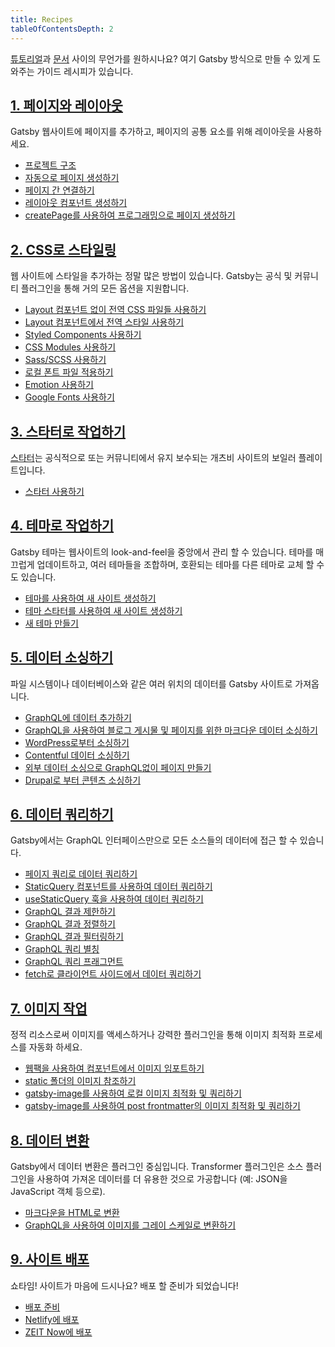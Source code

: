 ```yaml
---
title: Recipes
tableOfContentsDepth: 2
---
```


<!-- Basic template for a Gatsby recipe:

## Task to accomplish.
1-2 sentences about it. The more concise and focused, the better!

### Prerequisites
- System/version requirements
- Everything necessary to set up the task
- Including setting up accounts at other sites, like Netlify
- See [docs templates](/docs/docs-templates/) for formatting tips

### Directions
Step-by-step directions. Each step should be repeatable and to-the-point. Anything not critical to the task should be omitted.

#### Live example (optional)
A live example may not be possible depending on the nature of the recipe, in which case it is fine to omit.

### Additional resources
- Tutorials
- Docs pages
- Plugin READMEs
- etc.

See [docs templates](/docs/docs-templates/) in the contributing docs for more help.
-->

[튜토리얼](/tutorial/)과 [문서](/docs) 사이의 무언가를 원하시나요? 여기 Gatsby 방식으로 만들 수 있게 도와주는 가이드 레시피가 있습니다.

## [1. 페이지와 레이아웃](/docs/recipes/pages-layouts)

Gatsby 웹사이트에 페이지를 추가하고, 페이지의 공통 요소를 위해 레이아웃을 사용하세요.

- [프로젝트 구조](/docs/recipes/pages-layouts#project-structure)
- [자동으로 페이지 생성하기](/docs/recipes/pages-layouts#creating-pages-automatically)
- [페이지 간 연결하기](/docs/recipes/pages-layouts#linking-between-pages)
- [레이아웃 컴포넌트 생성하기](/docs/recipes/pages-layouts#creating-a-layout-component)
- [createPage를 사용하여 프로그래밍으로 페이지 생성하기](/docs/recipes/pages-layouts#creating-pages-programmatically-with-createpage)

## [2. CSS로 스타일링](/docs/recipes/styling-css)

웹 사이트에 스타일을 추가하는 정말 많은 방법이 있습니다. Gatsby는 공식 및 커뮤니티 플러그인을 통해 거의 모든 옵션을 지원합니다.

- [Layout 컴포넌트 없이 전역 CSS 파일들 사용하기](/docs/recipes/styling-css#using-global-css-files-without-a-layout-component)
- [Layout 컴포넌트에서 전역 스타일 사용하기](/docs/recipes/styling-css#using-global-styles-in-a-layout-component)
- [Styled Components 사용하기](/docs/recipes/styling-css#using-styled-components)
- [CSS Modules 사용하기](/docs/recipes/styling-css#using-css-modules)
- [Sass/SCSS 사용하기](/docs/recipes/styling-css#using-sassscss)
- [로컬 폰트 파일 적용하기](/docs/recipes/styling-css#adding-a-local-font)
- [Emotion 사용하기](/docs/recipes/styling-css#using-emotion)
- [Google Fonts 사용하기](/docs/recipes/styling-css#using-google-fonts)

## [3. 스타터로 작업하기](/docs/recipes/working-with-starters)

[스타터](/docs/starters/)는 공식적으로 또는 커뮤니티에서 유지 보수되는 개츠비 사이트의 보일러 플레이트입니다.

- [스타터 사용하기](/docs/recipes/working-with-starters#using-a-starter)

## [4. 테마로 작업하기](/docs/recipes/working-with-themes)

Gatsby 테마는 웹사이트의 look-and-feel을 중앙에서 관리 할 수 있습니다. 테마를 매끄럽게 업데이트하고, 여러 테마들을 조합하며, 호환되는 테마를 다른 테마로 교체 할 수도 있습니다.

- [테마를 사용하여 새 사이트 생성하기](/docs/recipes/working-with-themes#creating-a-new-site-using-a-theme)
- [테마 스타터를 사용하여 새 사이트 생성하기](/docs/recipes/working-with-themes#creating-a-new-site-using-a-theme-starter)
- [새 테마 만들기](/docs/recipes/working-with-themes#building-a-new-theme)

## [5. 데이터 소싱하기](/docs/recipes/sourcing-data)

파일 시스템이나 데이터베이스와 같은 여러 위치의 데이터를 Gatsby 사이트로 가져옵니다.

- [GraphQL에 데이터 추가하기](/docs/recipes/sourcing-data#adding-data-to-graphql)
- [GraphQL을 사용하여 블로그 게시물 및 페이지를 위한 마크다운 데이터 소싱하기](/docs/recipes/sourcing-data#sourcing-markdown-data-for-blog-posts-and-pages-with-graphql)
- [WordPress로부터 소싱하기](/docs/recipes/sourcing-data#sourcing-from-wordpress)
- [Contentful 데이터 소싱하기](/docs/recipes/sourcing-data#sourcing-data-from-contentful)
- [외부 데이터 소싱으로 GraphQL없이 페이지 만들기](/docs/recipes/sourcing-data#pulling-data-from-an-external-source-and-creating-pages-without-graphql)
- [Drupal로 부터 콘텐츠 소싱하기](/docs/recipes/sourcing-data#sourcing-content-from-drupal)

## [6. 데이터 쿼리하기](/docs/recipes/querying-data)

Gatsby에서는 GraphQL 인터페이스만으로 모든 소스들의 데이터에 접근 할 수 있습니다.

- [페이지 쿼리로 데이터 쿼리하기](/docs/recipes/querying-data#querying-data-with-a-page-query)
- [StaticQuery 컴포넌트를 사용하여 데이터 쿼리하기](/docs/recipes/querying-data#querying-data-with-the-staticquery-component)
- [useStaticQuery 훅을 사용하여 데이터 쿼리하기](/docs/recipes/querying-data/#querying-data-with-the-usestaticquery-hook)
- [GraphQL 결과 제한하기](/docs/recipes/querying-data#limiting-with-graphql)
- [GraphQL 결과 정렬하기](/docs/recipes/querying-data#sorting-with-graphql)
- [GraphQL 결과 필터링하기](/docs/recipes/querying-data#filtering-with-graphql)
- [GraphQL 쿼리 별칭](/docs/recipes/querying-data#graphql-query-aliases)
- [GraphQL 쿼리 프래그먼트](/docs/recipes/querying-data#graphql-query-fragments)
- [fetch로 클라이언트 사이드에서 데이터 쿼리하기](/docs/recipes/querying-data#querying-data-client-side-with-fetch)

## [7. 이미지 작업](/docs/recipes/working-with-images)

정적 리소스로써 이미지를 액세스하거나 강력한 플러그인을 통해 이미지 최적화 프로세스를 자동화 하세요.

- [웹팩을 사용하여 컴포넌트에서 이미지 임포트하기](/docs/recipes/working-with-images#import-an-image-into-a-component-with-webpack)
- [static 폴더의 이미지 참조하기](/docs/recipes/working-with-images#reference-an-image-from-the-static-folder)
- [gatsby-image를 사용하여 로컬 이미지 최적화 및 쿼리하기](/docs/recipes/working-with-images#optimizing-and-querying-local-images-with-gatsby-image)
- [gatsby-image를 사용하여 post frontmatter의 이미지 최적화 및 쿼리하기](/docs/recipes/working-with-images#optimizing-and-querying-images-in-post-frontmatter-with-gatsby-image)

## [8. 데이터 변환](/docs/recipes/transforming-data)

Gatsby에서 데이터 변환은 플러그인 중심입니다. Transformer 플러그인은 소스 플러그인을 사용하여 가져온 데이터를 더 유용한 것으로 가공합니다 (예: JSON을 JavaScript 객체 등으로).

- [마크다운을 HTML로 변환](/docs/recipes/transforming-data#transforming-markdown-into-html)
- [GraphQL을 사용하여 이미지를 그레이 스케일로 변환하기](/docs/recipes/transforming-data#transforming-images-into-grayscale-using-graphql)

## [9. 사이트 배포](/docs/recipes/deploying-your-site)

쇼타임! 사이트가 마음에 드시나요? 배포 할 준비가 되었습니다!

- [배포 준비](/docs/recipes/deploying-your-site#preparing-for-deployment)
- [Netlify에 배포](/docs/recipes/deploying-your-site#deploying-to-netlify)
- [ZEIT Now에 배포](/docs/recipes/deploying-your-site#deploying-to-zeit-now)
